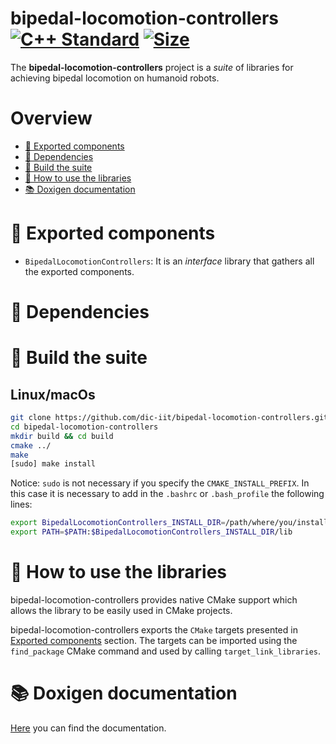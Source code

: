 # bipedal-locomotion-controllers <a href="https://isocpp.org"><img src="https://img.shields.io/badge/standard-C++14-blue.svg?style=flat&logo=c%2B%2B" alt="C++ Standard" /></a>  </a><a href="./LICENSE"><img src="https://img.shields.io/badge/license-LGPL-19c2d8.svg" alt="Size" /></a>

The **bipedal-locomotion-controllers** project is a _suite_ of libraries for achieving bipedal locomotion on humanoid robots.


# Overview
- [:orange_book: Exported components](#orange_book-exported-components)
- [:page_facing_up: Dependencies](#page_facing_up-dependencies)
- [:hammer: Build the suite](#hammer-build-the-suite)
- [:running: How to use the libraries](#running-how-to-use-the-libraries)
- [:books: Doxigen documentation](#books-doxigen-documentation)

# :orange_book: Exported components
- `BipedalLocomotionControllers`: It is an _interface_ library that gathers all
  the exported components.
# :page_facing_up: Dependencies


# :hammer: Build the suite
## Linux/macOs

```sh
git clone https://github.com/dic-iit/bipedal-locomotion-controllers.git
cd bipedal-locomotion-controllers
mkdir build && cd build
cmake ../
make
[sudo] make install
```
Notice: `sudo` is not necessary if you specify the `CMAKE_INSTALL_PREFIX`. In this case it is necessary to add in the `.bashrc` or `.bash_profile` the following lines:
```sh
export BipedalLocomotionControllers_INSTALL_DIR=/path/where/you/installed/
export PATH=$PATH:$BipedalLocomotionControllers_INSTALL_DIR/lib
```
# :running: How to use the libraries
bipedal-locomotion-controllers provides native CMake support which allows the library to be easily used in CMake projects.

bipedal-locomotion-controllers exports the `CMake` targets presented in [Exported components](#orange_book-exported-components) section. The targets can be imported using the `find_package` CMake command and used by calling `target_link_libraries`.

# :books: Doxigen documentation
[Here](https://dic-iit.github.io/bipedal-locomotion-controllers) you can find the documentation.
